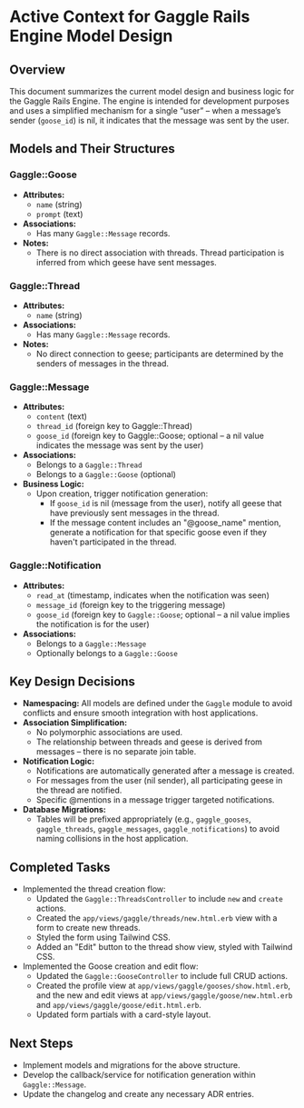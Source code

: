 # Active Context for Gaggle Rails Engine Model Design

## Overview
This document summarizes the current model design and business logic for the Gaggle Rails Engine. The engine is intended for development purposes and uses a simplified mechanism for a single “user” – when a message’s sender (`goose_id`) is nil, it indicates that the message was sent by the user.

## Models and Their Structures

### Gaggle::Goose
- **Attributes:**
  - `name` (string)
  - `prompt` (text)
- **Associations:**
  - Has many `Gaggle::Message` records.
- **Notes:**
  - There is no direct association with threads. Thread participation is inferred from which geese have sent messages.

### Gaggle::Thread
- **Attributes:**
  - `name` (string)
- **Associations:**
  - Has many `Gaggle::Message` records.
- **Notes:**
  - No direct connection to geese; participants are determined by the senders of messages in the thread.

### Gaggle::Message
- **Attributes:**
  - `content` (text)
  - `thread_id` (foreign key to Gaggle::Thread)
  - `goose_id` (foreign key to Gaggle::Goose; optional – a nil value indicates the message was sent by the user)
- **Associations:**
  - Belongs to a `Gaggle::Thread`
  - Belongs to a `Gaggle::Goose` (optional)
- **Business Logic:**
  - Upon creation, trigger notification generation:
    - If `goose_id` is nil (message from the user), notify all geese that have previously sent messages in the thread.
    - If the message content includes an "@goose_name" mention, generate a notification for that specific goose even if they haven't participated in the thread.

### Gaggle::Notification
- **Attributes:**
  - `read_at` (timestamp, indicates when the notification was seen)
  - `message_id` (foreign key to the triggering message)
  - `goose_id` (foreign key to `Gaggle::Goose`; optional – a nil value implies the notification is for the user)
- **Associations:**
  - Belongs to a `Gaggle::Message`
  - Optionally belongs to a `Gaggle::Goose`

## Key Design Decisions
- **Namespacing:** All models are defined under the `Gaggle` module to avoid conflicts and ensure smooth integration with host applications.
- **Association Simplification:** 
  - No polymorphic associations are used. 
  - The relationship between threads and geese is derived from messages – there is no separate join table.
- **Notification Logic:**
  - Notifications are automatically generated after a message is created.
  - For messages from the user (nil sender), all participating geese in the thread are notified.
  - Specific @mentions in a message trigger targeted notifications.
- **Database Migrations:**
  - Tables will be prefixed appropriately (e.g., `gaggle_gooses`, `gaggle_threads`, `gaggle_messages`, `gaggle_notifications`) to avoid naming collisions in the host application.

## Completed Tasks
- Implemented the thread creation flow:
  - Updated the `Gaggle::ThreadsController` to include `new` and `create` actions.
  - Created the `app/views/gaggle/threads/new.html.erb` view with a form to create new threads.
  - Styled the form using Tailwind CSS.
  - Added an "Edit" button to the thread show view, styled with Tailwind CSS.
- Implemented the Goose creation and edit flow:
  - Updated the `Gaggle::GooseController` to include full CRUD actions.
  - Created the profile view at `app/views/gaggle/gooses/show.html.erb`, and the new and edit views at `app/views/gaggle/goose/new.html.erb` and `app/views/gaggle/goose/edit.html.erb`.
  - Updated form partials with a card-style layout.

## Next Steps
- Implement models and migrations for the above structure.
- Develop the callback/service for notification generation within `Gaggle::Message`.
- Update the changelog and create any necessary ADR entries.
